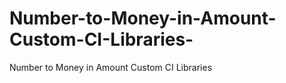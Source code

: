 Number-to-Money-in-Amount-Custom-CI-Libraries-
==============================================

Number to Money in Amount Custom CI Libraries 
